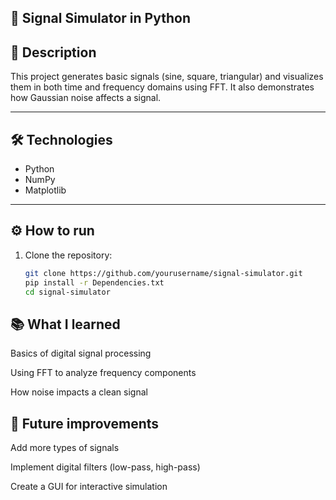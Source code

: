 ## 📡 Signal Simulator in Python

## 📌 Description
This project generates basic signals (sine, square, triangular) and visualizes them in both time and frequency domains using FFT. It also demonstrates how Gaussian noise affects a signal.

---

## 🛠️ Technologies
- Python  
- NumPy  
- Matplotlib  

---

## ⚙️ How to run
1. Clone the repository:
   ```bash
   git clone https://github.com/yourusername/signal-simulator.git
   pip install -r Dependencies.txt
   cd signal-simulator
   
## 📚 What I learned

Basics of digital signal processing

Using FFT to analyze frequency components

How noise impacts a clean signal

## 🚀 Future improvements

Add more types of signals

Implement digital filters (low-pass, high-pass)

Create a GUI for interactive simulation
